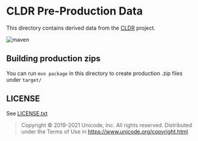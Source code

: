 # CLDR Pre-Production Data

This directory contains derived data from the [CLDR](https://github.com/unicode-org/cldr.git) project.

![maven](https://github.com/unicode-org/cldr-staging/workflows/maven/badge.svg)

## Building production zips

You can run `mvn package` in this directory to create production .zip files under `target/`

## LICENSE

See [LICENSE.txt](./LICENSE.txt)

>Copyright © 2019-2021 Unicode, Inc. All rights reserved.
>Distributed under the Terms of Use in https://www.unicode.org/copyright.html
